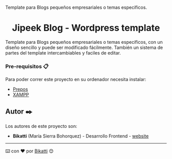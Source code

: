 Template para Blogs pequeños empresariales o temas específicos. 
<h1 align="center">
Jipeek Blog - Wordpress template
</h1>
Template para Blogs pequeños empresariales o temas específicos, con un diseño sencillo y puede ser modificado fácilmente. También un sistema de partes del template intercambiables y faciles de editar.

### Pre-requisitos 📋

Para poder correr este proyecto en su ordenador necesita instalar:

- [Prepos](https://prepros.io/)
- [XAMPP](https://www.apachefriends.org/es/index.html)


## Autor ✒️

Los autores de este proyecto son:

* **Bikatti** (María Sierra Bohorquez) - Desarrollo Frontend - [website](https://bikatti.com)

---
⌨️ con ❤️ por [Bikatti](https://github.com/bikatti) 😊
